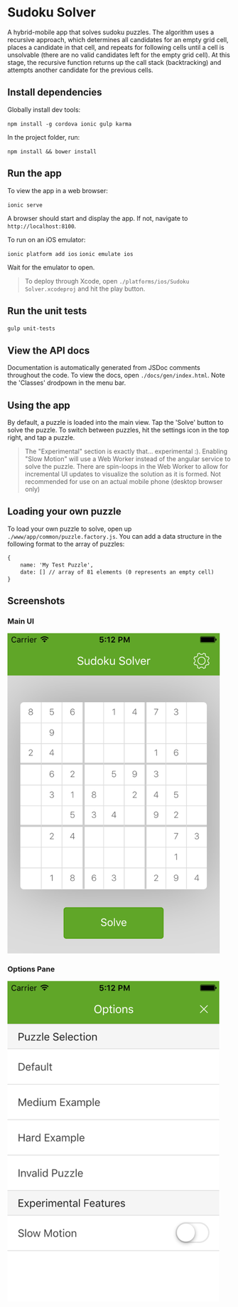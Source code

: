 # Sudoku Solver

A hybrid-mobile app that solves sudoku puzzles. The algorithm uses a recursive approach, which determines all candidates for an empty grid cell, places a candidate in that cell, and repeats for following cells until a cell is unsolvable (there are no valid candidates left for the empty grid cell). At this stage, the recursive function returns up the call stack (backtracking) and attempts another candidate for the previous cells.

## Install dependencies

Globally install dev tools:

`npm install -g cordova ionic gulp karma`

In the project folder, run:

`npm install && bower install`

## Run the app

To view the app in a web browser:

`ionic serve`

A browser should start and display the app. If not, navigate to `http://localhost:8100`.

To run on an iOS emulator:

`ionic platform add ios`
`ionic emulate ios`

Wait for the emulator to open.

> To deploy through Xcode, open `./platforms/ios/Sudoku Solver.xcodeproj` and hit the play button.

## Run the unit tests

`gulp unit-tests`

## View the API docs

Documentation is automatically generated from JSDoc comments throughout the code. To view the docs, open `./docs/gen/index.html`. Note the 'Classes' drodpown in the menu bar.

## Using the app

By default, a puzzle is loaded into the main view. Tap the 'Solve' button to solve the puzzle. To switch between puzzles, hit the settings icon in the top right, and tap a puzzle.

> The "Experimental" section is exactly that... experimental :). Enabling "Slow Motion" will use a Web Worker instead of the angular service to solve the puzzle. There are spin-loops in the Web Worker to allow for incremental UI updates to visualize the solution as it is formed. Not recommended for use on an actual mobile phone (desktop browser only)

## Loading your own puzzle

To load your own puzzle to solve, open up `./www/app/common/puzzle.factory.js`. You can add a data structure in the following format to the array of puzzles:

```
{
    name: 'My Test Puzzle',
    date: [] // array of 81 elements (0 represents an empty cell)
}
```

## Screenshots

### Main UI

![alt text](screenshots/main.png "Main UI")

### Options Pane

![alt text](screenshots/options.png "Options Pane")
